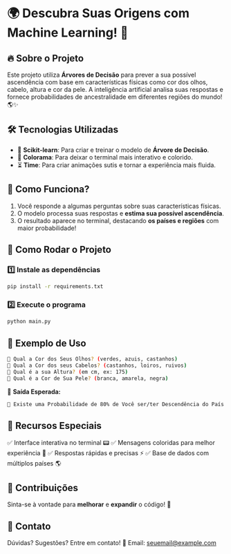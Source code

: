 # 🌍 Descubra Suas Origens com Machine Learning! 🚀

## 🔥 Sobre o Projeto
Este projeto utiliza **Árvores de Decisão** para prever a sua possível ascendência com base em características físicas como cor dos olhos, cabelo, altura e cor da pele. A inteligência artificial analisa suas respostas e fornece probabilidades de ancestralidade em diferentes regiões do mundo! 🌎✨

## 🛠 Tecnologias Utilizadas
- 🧠 **Scikit-learn**: Para criar e treinar o modelo de **Árvore de Decisão**.
- 🎨 **Colorama**: Para deixar o terminal mais interativo e colorido.
- ⏳ **Time**: Para criar animações sutis e tornar a experiência mais fluida.

## 🎯 Como Funciona?
1. Você responde a algumas perguntas sobre suas características físicas.
2. O modelo processa suas respostas e **estima sua possível ascendência**.
3. O resultado aparece no terminal, destacando **os países e regiões** com maior probabilidade!

## 🚀 Como Rodar o Projeto
### 1️⃣ Instale as dependências
```bash
pip install -r requirements.txt
```

### 2️⃣ Execute o programa
```bash
python main.py
```

## 📝 Exemplo de Uso
```bash
🔹 Qual a Cor dos Seus Olhos? (verdes, azuis, castanhos)
🔹 Qual a Cor dos seus Cabelos? (castanhos, loiros, ruivos)
🔹 Qual é a sua Altura? (em cm, ex: 175)
🔹 Qual é a Cor de Sua Pele? (branca, amarela, negra)
```
🎉 **Saída Esperada:**
```bash
📍 Existe uma Probabilidade de 80% de Você ser/ter Descendência do País: Alemanha
```

## 🤩 Recursos Especiais
✅ Interface interativa no terminal 📟
✅ Mensagens coloridas para melhor experiência 🎨
✅ Respostas rápidas e precisas ⚡
✅ Base de dados com múltiplos países 🌎

## 📌 Contribuições
Sinta-se à vontade para **melhorar** e **expandir** o código! 🚀

## 📧 Contato
Dúvidas? Sugestões? Entre em contato!
📩 Email: seuemail@example.com
